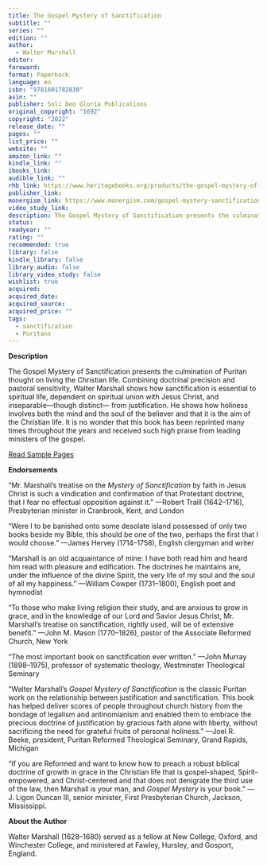 ```yaml
---
title: The Gospel Mystery of Sanctification
subtitle: ""
series: ""
edition: ""
author:
  - Walter Marshall
editor: 
foreward: 
format: Paperback
language: en
isbn: "9781601782830"
asin: ""
publisher: Soli Deo Gloria Publications
original_copyright: "1692"
copyright: "2022"
release_date: ""
pages: ""
list_price: ""
website: ""
amazon_link: ""
kindle_link: ""
ibooks_link: 
audible_link: ""
rhb_link: https://www.heritagebooks.org/products/the-gospel-mystery-of-sanctification-marshall.html
publisher_link: 
monergism_link: https://www.monergism.com/gospel-mystery-sanctification
video_study_link: 
description: The Gospel Mystery of Sanctification presents the culmination of Puritan thought on living the Christian life. Combining doctrinal precision and pastoral sensitivity, Walter Marshall shows how sanctification is essential to spiritual life, dependent on spiritual union with Jesus Christ, and inseparable—though distinct— from justification. He shows how holiness involves both the mind and the soul of the believer and that it is the aim of the Christian life. It is no wonder that this book has been reprinted many times throughout the years and received such high praise from leading ministers of the gospel.
status: 
readyear: ""
rating: ""
recommended: true
library: false
kindle_library: false
library_audio: false
library_video_study: false
wishlist: true
acquired: 
acquired_date: 
acquired_source: 
acquired_price: ""
tags:
  - sanctification
  - Puritans
---
```

**Description**

The Gospel Mystery of Sanctification presents the culmination of Puritan thought on living the Christian life. Combining doctrinal precision and pastoral sensitivity, Walter Marshall shows how sanctification is essential to spiritual life, dependent on spiritual union with Jesus Christ, and inseparable—though distinct— from justification. He shows how holiness involves both the mind and the soul of the believer and that it is the aim of the Christian life. It is no wonder that this book has been reprinted many times throughout the years and received such high praise from leading ministers of the gospel.

[Read Sample Pages](https://www.heritagebooks.org/content/Marshallgospelmysterysanctsample.pdf)

**Endorsements** 

“Mr. Marshall’s treatise on the _Mystery of Sanctification_ by faith in Jesus Christ is such a vindication and confirmation of that Protestant doctrine, that I fear no effectual opposition against it.” —Robert Traill (1642–1716), Presbyterian minister in Cranbrook, Kent, and London

“Were I to be banished onto some desolate island possessed of only two books beside my Bible, this should be one of the two, perhaps the first that I would choose.” —James Hervey (1714–1758), English clergyman and writer

“Marshall is an old acquaintance of mine: I have both read him and heard him read with pleasure and edification. The doctrines he maintains are, under the influence of the divine Spirit, the very life of my soul and the soul of all my happiness.” —William Cowper (1731–1800), English poet and hymnodist

“To those who make living religion their study, and are anxious to grow in grace, and in the knowledge of our Lord and Savior Jesus Christ, Mr. Marshall’s treatise on sanctification, rightly used, will be of extensive benefit.” —John M. Mason (1770–1826), pastor of the Associate Reformed Church, New York

“The most important book on sanctification ever written.” —John Murray (1898–1975), professor of systematic theology, Westminster Theological Seminary

“Walter Marshall’s _Gospel Mystery of Sanctification_ is the classic Puritan work on the relationship between justification and sanctification. This book has helped deliver scores of people throughout church history from the bondage of legalism and antinomianism and enabled them to embrace the precious doctrine of justification by gracious faith alone with liberty, without sacrificing the need for grateful fruits of personal holiness.” —Joel R. Beeke, president, Puritan Reformed Theological Seminary, Grand Rapids, Michigan

“If you are Reformed and want to know how to preach a robust biblical doctrine of growth in grace in the Christian life that is gospel-shaped, Spirit-empowered, and Christ-centered and that does not denigrate the third use of the law, then Marshall is your man, and _Gospel Mystery_ is your book.” —J. Ligon Duncan III, senior minister, First Presbyterian Church, Jackson, Mississippi.

**About the Author**  

Walter Marshall (1628–1680) served as a fellow at New College, Oxford, and Winchester College, and ministered at Fawley, Hursley, and Gosport, England.